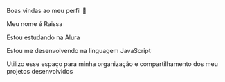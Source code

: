 Boas vindas ao meu perfil 💙

Meu nome é Raissa

Estou estudando na Alura

Estou me desenvolvendo na linguagem JavaScript

Utilizo esse espaço para minha organização e compartilhamento dos meu projetos desenvolvidos



